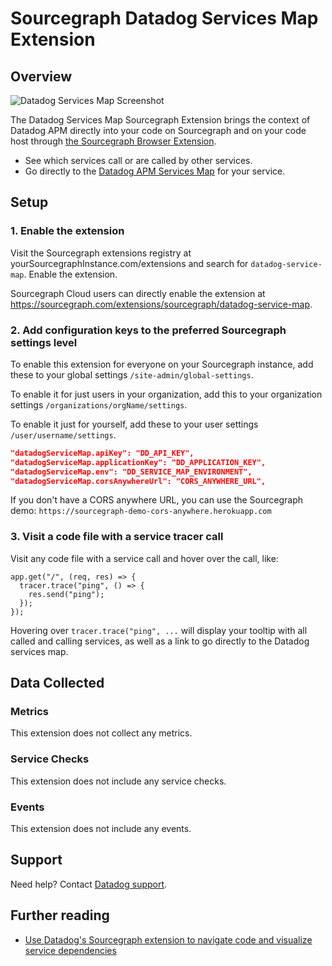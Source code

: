 # Sourcegraph Datadog Services Map Extension

## Overview

![Datadog Services Map Screenshot](https://raw.githubusercontent.com/DataDog/integrations-extras/master/sourcegraph/images/sourcegraph-datadog-services-map-extension.png)

The Datadog Services Map Sourcegraph Extension brings the context of Datadog APM directly into your code on Sourcegraph and on your code host through [the Sourcegraph Browser Extension][1]. 

* See which services call or are called by other services.
* Go directly to the [Datadog APM Services Map][2] for your service.

## Setup

### 1. Enable the extension 

Visit the Sourcegraph extensions registry at yourSourcegraphInstance.com/extensions and search for `datadog-service-map`. Enable the extension. 

Sourcegraph Cloud users can directly enable the extension at https://sourcegraph.com/extensions/sourcegraph/datadog-service-map. 

### 2. Add configuration keys to the preferred Sourcegraph settings level

To enable this extension for everyone on your Sourcegraph instance, add these to your global settings `/site-admin/global-settings`. 

To enable it for just users in your organization, add this to your organization settings `/organizations/orgName/settings`. 

To enable it just for yourself, add these to your user settings `/user/username/settings`. 

```json
"datadogServiceMap.apiKey": "DD_API_KEY",
"datadogServiceMap.applicationKey": "DD_APPLICATION_KEY",
"datadogServiceMap.env": "DD_SERVICE_MAP_ENVIRONMENT",
"datadogServiceMap.corsAnywhereUrl": "CORS_ANYWHERE_URL",
```

If you don't have a CORS anywhere URL, you can use the Sourcegraph demo: `https://sourcegraph-demo-cors-anywhere.herokuapp.com`

### 3. Visit a code file with a service tracer call

Visit any code file with a service call and hover over the call, like: 
```JS
app.get("/", (req, res) => {
  tracer.trace("ping", () => {
    res.send("ping");
  });
});
```

Hovering over `tracer.trace("ping", ...` will display your tooltip with all called and calling services, as well as a link to go directly to the Datadog services map.

## Data Collected

### Metrics

This extension does not collect any metrics. 

### Service Checks

This extension does not include any service checks.

### Events

This extension does not include any events.

## Support

Need help? Contact [Datadog support][3].

## Further reading

- [Use Datadog's Sourcegraph extension to navigate code and visualize service dependencies][4]

[1]: https://docs.sourcegraph.com/integration/browser_extension
[2]: https://docs.datadoghq.com/tracing/visualization/services_map/
[3]: https://docs.datadoghq.com/help/
[4]: https://www.datadoghq.com/blog/sourcegraph-datadog-apm-integration/
